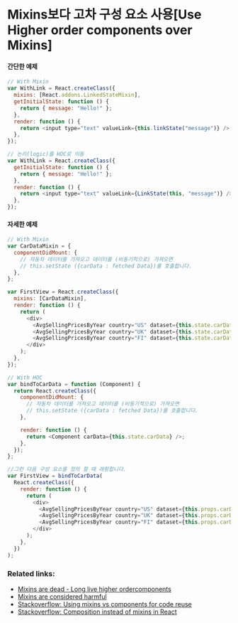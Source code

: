 # Mixins보다 고차 구성 요소 사용[Use Higher order components over Mixins]

#### 간단한 예제

```javascript
// With Mixin
var WithLink = React.createClass({
  mixins: [React.addons.LinkedStateMixin],
  getInitialState: function () {
    return { message: "Hello!" };
  },
  render: function () {
    return <input type="text" valueLink={this.linkState("message")} />;
  },
});

// 논리(logic)를 HOC로 이동
var WithLink = React.createClass({
  getInitialState: function () {
    return { message: "Hello!" };
  },
  render: function () {
    return <input type="text" valueLink={LinkState(this, "message")} />;
  },
});
```

#### 자세한 예제

```javascript
// With Mixin
var CarDataMixin = {
  componentDidMount: {
    // 자동차 데이터를 가져오고 데이터를 (비동기적으로) 가져오면
    // this.setState ({carData : fetched Data})를 호출합니다.
  },
};

var FirstView = React.createClass({
  mixins: [CarDataMixin],
  render: function () {
    return (
      <div>
        <AvgSellingPricesByYear country="US" dataset={this.state.carData} />
        <AvgSellingPricesByYear country="UK" dataset={this.state.carData} />
        <AvgSellingPricesByYear country="FI" dataset={this.state.carData} />
      </div>
    );
  },
});

// With HOC
var bindToCarData = function (Component) {
  return React.createClass({
    componentDidMount: {
      // 자동차 데이터를 가져오고 데이터를 (비동기적으로) 가져오면
      // this.setState ({carData : fetched Data})를 호출합니다.
    },

    render: function () {
      return <Component carData={this.state.carData} />;
    },
  });
};

//그런 다음 구성 요소를 정의 할 때 래핑합니다.
var FirstView = bindToCarData(
  React.createClass({
    render: function () {
      return (
        <div>
          <AvgSellingPricesByYear country="US" dataset={this.props.carData} />
          <AvgSellingPricesByYear country="UK" dataset={this.props.carData} />
          <AvgSellingPricesByYear country="FI" dataset={this.props.carData} />
        </div>
      );
    },
  })
);
```

### Related links:

- [Mixins are dead - Long live higher ordercomponents](https://medium.com/@dan_abramov/mixins-are-dead-long-live-higher-order-components-94a0d2f9e750)
- [Mixins are considered harmful](https://reactjs.org/blog/2016/07/13/mixins-considered-harmful.html)
- [Stackoverflow: Using mixins vs components for code reuse](http://stackoverflow.com/questions/21854938/using-mixins-vs-components-for-code-reuse-in-facebook-react)
- [Stackoverflow: Composition instead of mixins in React](http://stackoverflow.com/questions/30845561/how-to-solve-this-using-composition-instead-of-mixins-in-react)
